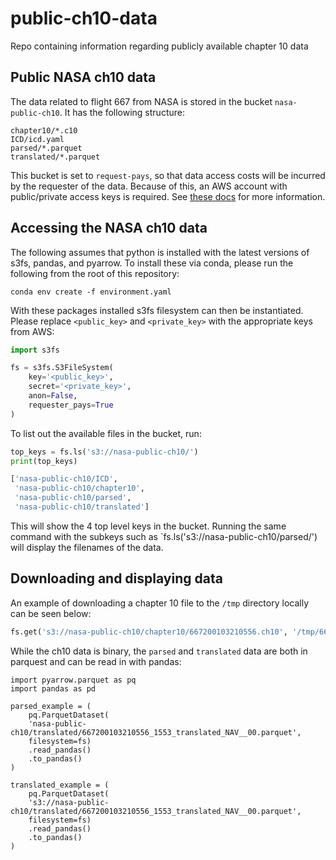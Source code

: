 # public-ch10-data
Repo containing information regarding publicly available chapter 10 data

## Public NASA ch10 data

The data related to flight 667 from NASA is stored in the bucket `nasa-public-ch10`. It has the following structure:

```
chapter10/*.c10
ICD/icd.yaml
parsed/*.parquet
translated/*.parquet
```

This bucket is set to `request-pays`, so that data access costs will be incurred by the requester of the data. Because of this, an AWS account with public/private access keys is required. See [these docs](https://docs.aws.amazon.com/AmazonS3/latest/userguide/RequesterPaysBuckets.html) for more information.

## Accessing the NASA ch10 data

The following assumes that python is installed with the latest versions of s3fs, pandas, and pyarrow. To install these via conda, please run the following from the root of this repository:

```
conda env create -f environment.yaml
```

With these packages installed s3fs filesystem can then be instantiated. Please replace `<public_key>` and `<private_key>` with the appropriate keys from AWS:

```python
import s3fs

fs = s3fs.S3FileSystem(
    key='<public_key>', 
    secret='<private_key>', 
    anon=False, 
    requester_pays=True
)
```

To list out the available files in the bucket, run:

```python
top_keys = fs.ls('s3://nasa-public-ch10/')
print(top_keys)

['nasa-public-ch10/ICD',
 'nasa-public-ch10/chapter10',
 'nasa-public-ch10/parsed',
 'nasa-public-ch10/translated']
```

This will show the 4 top level keys in the bucket. Running the same command with the subkeys such as `fs.ls('s3://nasa-public-ch10/parsed/') will display the filenames of the data.

## Downloading and displaying data

An example of downloading a chapter 10 file to the `/tmp` directory locally can be seen below:

```python
fs.get('s3://nasa-public-ch10/chapter10/667200103210556.ch10', '/tmp/667200103210556.ch10')
```

While the ch10 data is binary, the `parsed` and `translated` data are both in parquest and can be read in with pandas:

```
import pyarrow.parquet as pq
import pandas as pd

parsed_example = (
    pq.ParquetDataset(
    'nasa-public-ch10/translated/667200103210556_1553_translated_NAV__00.parquet', 
    filesystem=fs)
    .read_pandas()
    .to_pandas()
)

translated_example = (
    pq.ParquetDataset(
    's3://nasa-public-ch10/translated/667200103210556_1553_translated_NAV__00.parquet', 
    filesystem=fs)
    .read_pandas()
    .to_pandas()
)
```
